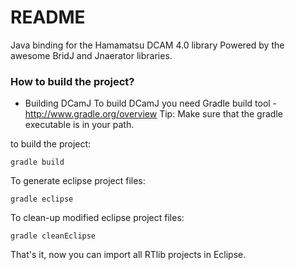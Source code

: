 # README #

Java binding for the Hamamatsu DCAM 4.0 library
Powered by the awesome BridJ and Jnaerator libraries.

### How to build the project? ###

* Building DCamJ
To build DCamJ you need Gradle build tool - http://www.gradle.org/overview
Tip: Make sure that the gradle executable is in your path.

to build the project:

    gradle build

To generate eclipse project files:

    gradle eclipse

To clean-up modified eclipse project files:

    gradle cleanEclipse

That's it, now you can import all RTlib projects in Eclipse. 